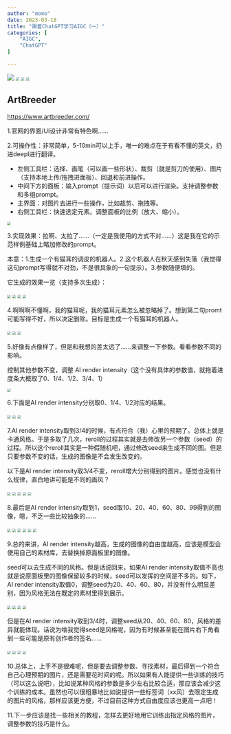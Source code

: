 ```yaml
---
author: "momo"
date: 2023-03-18
title: "跟着ChatGPT学习AIGC（一）"
categories: [
    "AIGC",
    "ChatGPT"
]

---
```


<img src="https://halfbit.oss-cn-hangzhou.aliyuncs.com/2023-03-186.06.07.png"  />

<img src="https://halfbit.oss-cn-hangzhou.aliyuncs.com/2023-03-186.08.56.png" style="zoom:50%;" />

<img src="https://halfbit.oss-cn-hangzhou.aliyuncs.com/2023-03-186.13.05.png" style="zoom:50%;" />

<img src="https://halfbit.oss-cn-hangzhou.aliyuncs.com/2023-03-186.15.15.png" style="zoom:50%;" />



## ArtBreeder

https://www.artbreeder.com/

1.官网的界面/UI设计非常有特色啊……

2.可操作性：非常简单，5-10min可以上手，唯一的难点在于有看不懂的英文，扔进deepl进行翻译。

- 左侧工具栏：选择、画笔（可以画一些形状）、裁剪（就是剪刀的使用）、图片（支持本地上传/拖拽进面板）、回退和前进操作。
- 中间下方的面板：输入prompt（提示词）以后可以进行渲染。支持调整参数和多组prompt。
- 主界面：对图片去进行一些操作，比如裁剪、拖拽等。
- 右侧工具栏：快速选定元素。调整面板的比例（放大、缩小）。

<img src="https://halfbit.oss-cn-hangzhou.aliyuncs.com/2023-03-186.36.03.png" style="zoom:50%;" />

3.实现效果：拉啊、太拉了……（一定是我使用的方式不对……）这是我在它的示范样例基础上略加修改的prompt。

本意：1.生成一个有猫耳的调皮的机器人。2.这个机器人在秋天感到失落（我觉得这句prompt写得就不对劲，不是很具象的一句提示）。3.参数随便填的。

它生成的效果一览（支持多次生成）：

<img src="https://halfbit.oss-cn-hangzhou.aliyuncs.com/2023-03-186.44.49.png" style="zoom:50%;" />

<img src="https://halfbit.oss-cn-hangzhou.aliyuncs.com/2023-03-186.45.13.png" style="zoom:50%;" />

<img src="https://halfbit.oss-cn-hangzhou.aliyuncs.com/2023-03-186.47.01.png" style="zoom:50%;" />

<img src="https://halfbit.oss-cn-hangzhou.aliyuncs.com/2023-03-186.47.57.png" style="zoom:50%;" />



4.啊啊啊不懂啊，我的猫耳呢，我的猫耳元素怎么被忽略掉了。想到第二句promt可能写得不好，所以决定删除。目标是生成一个有猫耳的机器人。

<img src="https://halfbit.oss-cn-hangzhou.aliyuncs.com/2023-03-186.52.24.png" style="zoom:50%;" />

<img src="https://halfbit.oss-cn-hangzhou.aliyuncs.com/2023-03-186.53.45.png" style="zoom:50%;" />

<img src="https://halfbit.oss-cn-hangzhou.aliyuncs.com/2023-03-186.54.25.png" style="zoom:50%;" />

5.好像有点像样了，但是和我想的差太远了……来调整一下参数。看看参数不同的影响。

控制其他参数不变，调整 AI render intensity（这个没有具体的参数值，就拖着进度条大概取了0、1/4、1/2、3/4、1）

<img src="https://halfbit.oss-cn-hangzhou.aliyuncs.com/2023-03-186.57.01.png" style="zoom:50%;" />

6.下面是AI render intensity分别取0、1/4、1/2对应的结果。

<img src="https://halfbit.oss-cn-hangzhou.aliyuncs.com/2023-03-187.00.49.png" style="zoom:50%;" />

<img src="https://halfbit.oss-cn-hangzhou.aliyuncs.com/2023-03-187.02.50.png" style="zoom:50%;" />

<img src="https://halfbit.oss-cn-hangzhou.aliyuncs.com/2023-03-187.03.17.png" style="zoom:50%;" />

7.AI render intensity取到3/4的时候，有点符合（我）心里的预期了。总体上就是卡通风格。于是多取了几次，reroll的过程其实就是去修改另一个参数（seed）的过程。所以这个reroll其实是一种假随机吧，通过修改seed来生成不同的图。但是只要参数不变的话，生成的图像是不会发生改变的。

以下是AI render intensity取3/4不变，reroll增大分别得到的图片。感觉也没有什么规律，直白地讲可能是不同的画风？

<img src="https://halfbit.oss-cn-hangzhou.aliyuncs.com/2023-03-187.04.17.png" style="zoom:50%;" />

<img src="https://halfbit.oss-cn-hangzhou.aliyuncs.com/2023-03-187.05.11.png" style="zoom:50%;" />

<img src="https://halfbit.oss-cn-hangzhou.aliyuncs.com/2023-03-187.04.56.png" style="zoom:50%;" />

<img src="https://halfbit.oss-cn-hangzhou.aliyuncs.com/2023-03-187.12.11.png" style="zoom:50%;" />

<img src="https://halfbit.oss-cn-hangzhou.aliyuncs.com/2023-03-187.14.07.png" style="zoom:50%;" />

8.最后是AI render intensity取到1，seed取10、20、40、60、80、99得到的图像，嗯，不乏一些比较抽象的……

<img src="https://halfbit.oss-cn-hangzhou.aliyuncs.com/2023-03-187.15.42.png" style="zoom:50%;" />

<img src="https://halfbit.oss-cn-hangzhou.aliyuncs.com/2023-03-187.16.28.png" style="zoom:50%;" />

<img src="https://halfbit.oss-cn-hangzhou.aliyuncs.com/2023-03-187.17.12.png" style="zoom:50%;" />

<img src="https://halfbit.oss-cn-hangzhou.aliyuncs.com/2023-03-187.18.14.png" style="zoom:50%;" />

<img src="https://halfbit.oss-cn-hangzhou.aliyuncs.com/2023-03-187.18.50.png" style="zoom:50%;" />

<img src="https://halfbit.oss-cn-hangzhou.aliyuncs.com/2023-03-187.19.12.png" style="zoom:50%;" />

9.总的来讲，AI render intensity越高，生成的图像的自由度越高，应该是模型会使用自己的素材库，去替换掉原面板里的图像。

seed可以去生成不同的风格。但是话说回来，如果AI render intensity取值不高也就是说原面板里的图像保留较多的时候，seed可以发挥的空间是不多的。如下，AI render intensity取值0，调整seed为20、40、60、80，并没有什么明显差别，因为风格无法在既定的素材里得到展示。



<img src="https://halfbit.oss-cn-hangzhou.aliyuncs.com/2023-03-187.23.09.png" style="zoom:50%;" />

<img src="https://halfbit.oss-cn-hangzhou.aliyuncs.com/2023-03-187.24.08.png" style="zoom:50%;" />

<img src="https://halfbit.oss-cn-hangzhou.aliyuncs.com/2023-03-187.24.34.png" style="zoom:50%;" />

<img src="https://halfbit.oss-cn-hangzhou.aliyuncs.com/2023-03-187.25.38.png" style="zoom:50%;" />

但是在AI render intensity取到3/4时，调整seed从20、40、60、80，风格的差异就能体现。话说为啥我觉得seed是风格呢，因为有时候甚至能在图片右下角看到一些可能是原有创作者的签名……

<img src="https://halfbit.oss-cn-hangzhou.aliyuncs.com/2023-03-187.26.22.png" style="zoom:50%;" />

<img src="https://halfbit.oss-cn-hangzhou.aliyuncs.com/2023-03-187.27.18.png" style="zoom:50%;" />

<img src="https://halfbit.oss-cn-hangzhou.aliyuncs.com/2023-03-187.27.37.png" style="zoom:50%;" />

<img src="https://halfbit.oss-cn-hangzhou.aliyuncs.com/2023-03-187.28.15.png" style="zoom:50%;" />

10.总体上，上手不是很难呢，但是要去调整参数、寻找素材，最后得到一个符合自己心理预期的图片，还是需要花时间的呢。所以如果有人能提供一些训练的技巧（可以这么说吧），比如说某种风格的参数是多少左右比较合适，那应该会减少这个训练的成本。虽然也可以很粗暴地比如说提供一些标签词（xx风）去限定生成的图片的风格，那样应该更方便，不过目前这种方式自由度应该也更高一点吧！

11.下一步应该是找一些相关的教程，怎样去更好地用它训练出指定风格的图片，调整参数的技巧是什么。
